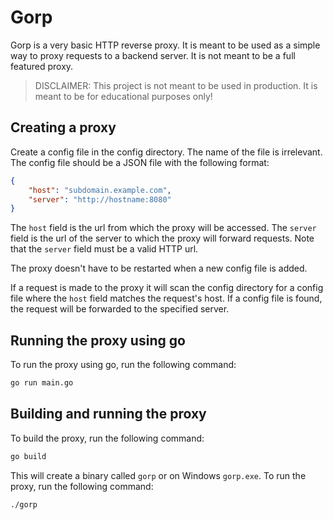 # Gorp

Gorp is a very basic HTTP reverse proxy. It is meant to be used as a simple way to proxy requests to a backend server. It is not meant to be a full featured proxy.

> DISCLAIMER: This project is not meant to be used in production. It is meant to be for educational purposes only!

## Creating a proxy

Create a config file in the config directory. The name of the file is irrelevant. The config file should be a JSON file with the following format:

```json
{
    "host": "subdomain.example.com",
    "server": "http://hostname:8080"
}
```

The `host` field is the url from which the proxy will be accessed. The `server` field is the url of the server to which the proxy will forward requests. Note that the `server` field must be a valid HTTP url.

The proxy doesn't have to be restarted when a new config file is added.

If a request is made to the proxy it will scan the config directory for a config file where the `host` field matches the request's host. If a config file is found, the request will be forwarded to the specified server.

## Running the proxy using go

To run the proxy using go, run the following command:

```bash
go run main.go
```

## Building and running the proxy

To build the proxy, run the following command:

```bash
go build
```

This will create a binary called `gorp` or on Windows `gorp.exe`. To run the proxy, run the following command:

```bash
./gorp
```
